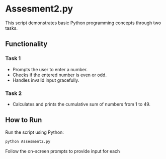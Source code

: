 # Assesment2.py

This script demonstrates basic Python programming concepts through two tasks.

## Functionality

### Task 1

- Prompts the user to enter a number.
- Checks if the entered number is even or odd.
- Handles invalid input gracefully.

### Task 2

- Calculates and prints the cumulative sum of numbers from 1 to 49.

## How to Run

Run the script using Python:

```sh
python Assesment2.py
```

Follow the on-screen prompts to provide input for each
